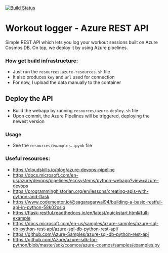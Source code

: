 [![Build Status](https://dev.azure.com/janbenisek/restapi-workout-session/_apis/build/status/JanBenisek.Azure-REST-API-workouts?branchName=master)](https://dev.azure.com/janbenisek/restapi-workout-session/_build/latest?definitionId=1&branchName=master)

# Workout logger - Azure REST API

Simple REST API which lets you log your workout sessions built on Azure Cosmos DB.
On top, we deploy it by using Azure pipelines.

### How get build infrastructure:
  - Just run the `resources.azure-resources.sh` file
  - It also produces `key` and `url` used for connection
  - For now, I upload the data manually to the container

## Deploy the API
  - Build the webapp by running `resources/azure-deploy.sh` file
  - Upon commit, the Azure Pipelines will be triggered, deploying the newest version

### Usage
  - See the `resources/examples.ipynb` file

### Useful resources:
  - https://cloudskills.io/blog/azure-devops-pipeline
  - https://docs.microsoft.com/en-us/azure/devops/pipelines/ecosystems/python-webapp?view=azure-devops
  - https://programminghistorian.org/en/lessons/creating-apis-with-python-and-flask
  - https://www.codementor.io/@sagaragarwal94/building-a-basic-restful-api-in-python-58k02xsiq
  - https://flask-restful.readthedocs.io/en/latest/quickstart.html#full-example
  - https://docs.microsoft.com/en-us/samples/azure-samples/azure-sql-db-python-rest-api/azure-sql-db-python-rest-api/
  - https://github.com/Azure-Samples/azure-sql-db-python-rest-api
  - https://github.com/Azure/azure-sdk-for-python/blob/master/sdk/cosmos/azure-cosmos/samples/examples.py
